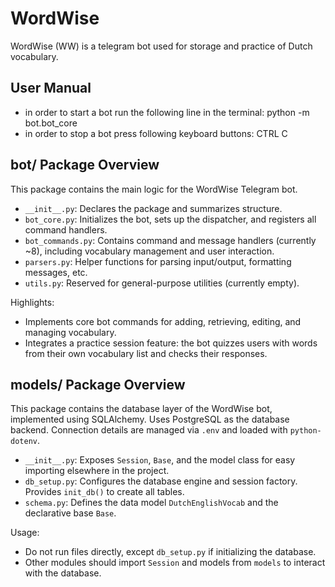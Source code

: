 # WordWise
WordWise (WW) is a telegram bot used for storage and practice of Dutch vocabulary. 

## User Manual
- in order to start a bot run the following line in the terminal:  python -m bot.bot_core
- in order to stop a bot press following keyboard buttons:  CTRL C





## bot/ Package Overview

This package contains the main logic for the WordWise Telegram bot.

- `__init__.py`: Declares the package and summarizes structure.
- `bot_core.py`: Initializes the bot, sets up the dispatcher, and registers all command handlers.
- `bot_commands.py`: Contains command and message handlers (currently ~8), including vocabulary management and user interaction.
- `parsers.py`: Helper functions for parsing input/output, formatting messages, etc.
- `utils.py`: Reserved for general-purpose utilities (currently empty).

Highlights:
- Implements core bot commands for adding, retrieving, editing, and managing vocabulary.
- Integrates a practice session feature: the bot quizzes users with words from their own vocabulary list and checks their responses.





## models/ Package Overview

This package contains the database layer of the WordWise bot, implemented using SQLAlchemy.
Uses PostgreSQL as the database backend. Connection details are managed via `.env` and loaded with `python-dotenv`.

- `__init__.py`: Exposes `Session`, `Base`, and the model class for easy importing elsewhere in the project.
- `db_setup.py`: Configures the database engine and session factory. Provides `init_db()` to create all tables.
- `schema.py`: Defines the data model `DutchEnglishVocab` and the declarative base `Base`.

Usage:
- Do not run files directly, except `db_setup.py` if initializing the database.
- Other modules should import `Session` and models from `models` to interact with the database.
